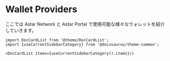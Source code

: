 # Wallet Providers

ここでは Astar Network と Astar Portal で使用可能な様々なウォレットを紹介していきます。

```mdx-code-block
import DocCardList from '@theme/DocCardList';
import {useCurrentSidebarCategory} from '@docusaurus/theme-common';

<DocCardList items={useCurrentSidebarCategory().items}/>
```

